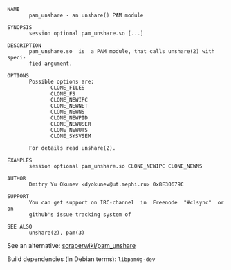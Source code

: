 ```
NAME
       pam_unshare - an unshare() PAM module

SYNOPSIS
       session optional pam_unshare.so [...]

DESCRIPTION
       pam_unshare.so  is  a PAM module, that calls unshare(2) with speci‐
       fied argument.

OPTIONS
       Possible options are:
              CLONE_FILES
              CLONE_FS
              CLONE_NEWIPC
              CLONE_NEWNET
              CLONE_NEWNS
              CLONE_NEWPID
              CLONE_NEWUSER
              CLONE_NEWUTS
              CLONE_SYSVSEM

       For details read unshare(2).

EXAMPLES
       session optional pam_unshare.so CLONE_NEWIPC CLONE_NEWNS

AUTHOR
       Dmitry Yu Okunev <dyokunev@ut.mephi.ru> 0x8E30679C

SUPPORT
       You can get support on IRC-channel  in  Freenode  "#clsync"  or  on
       github's issue tracking system of

SEE ALSO
       unshare(2), pam(3)
```

See an alternative: [scraperwiki/pam_unshare](https://github.com/scraperwiki/pam_unshare)

Build dependencies (in Debian terms): `libpam0g-dev`
